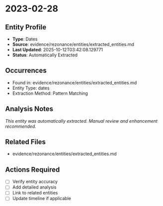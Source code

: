 # 2023-02-28

## Entity Profile
- **Type**: Dates
- **Source**: evidence/rezonance/entities/extracted_entities.md
- **Last Updated**: 2025-10-12T03:42:08.129771
- **Status**: Automatically Extracted

## Occurrences
- Found in: evidence/rezonance/entities/extracted_entities.md
- Entity Type: dates
- Extraction Method: Pattern Matching

## Analysis Notes
*This entity was automatically extracted. Manual review and enhancement recommended.*

## Related Files
- evidence/rezonance/entities/extracted_entities.md

## Actions Required
- [ ] Verify entity accuracy
- [ ] Add detailed analysis
- [ ] Link to related entities
- [ ] Update timeline if applicable

